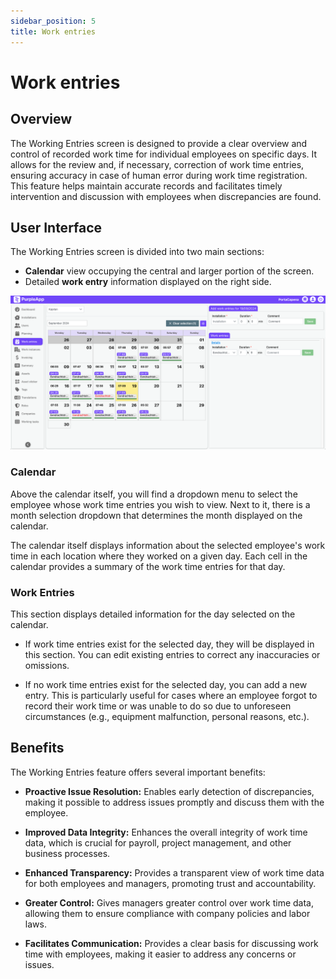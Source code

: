 ```yaml
---
sidebar_position: 5
title: Work entries
---
```


# Work entries

## Overview

The Working Entries screen is designed to provide a clear overview and control of recorded work time for individual employees on specific days. It allows for the review and, if necessary, correction of work time entries, ensuring accuracy in case of human error during work time registration. This feature helps maintain accurate records and facilitates timely intervention and discussion with employees when discrepancies are found.

## User Interface

The Working Entries screen is divided into two main sections:

- **Calendar** view occupying the central and larger portion of the screen.
- Detailed **work entry** information displayed on the right side.

![Working Entries Screen](./img/work_entries.png)

### Calendar

Above the calendar itself, you will find a dropdown menu to select the employee whose work time entries you wish to view. Next to it, there is a month selection dropdown that determines the month displayed on the calendar.

The calendar itself displays information about the selected employee's work time in each location where they worked on a given day. Each cell in the calendar provides a summary of the work time entries for that day.

### Work Entries

This section displays detailed information for the day selected on the calendar.

*   If work time entries exist for the selected day, they will be displayed in this section. You can edit existing entries to correct any inaccuracies or omissions.

*   If no work time entries exist for the selected day, you can add a new entry. This is particularly useful for cases where an employee forgot to record their work time or was unable to do so due to unforeseen circumstances (e.g., equipment malfunction, personal reasons, etc.).

## Benefits

The Working Entries feature offers several important benefits:

*   **Proactive Issue Resolution:** Enables early detection of discrepancies, making it possible to address issues promptly and discuss them with the employee.

*   **Improved Data Integrity:** Enhances the overall integrity of work time data, which is crucial for payroll, project management, and other business processes.

*   **Enhanced Transparency:** Provides a transparent view of work time data for both employees and managers, promoting trust and accountability.

*   **Greater Control:** Gives managers greater control over work time data, allowing them to ensure compliance with company policies and labor laws.

*   **Facilitates Communication:** Provides a clear basis for discussing work time with employees, making it easier to address any concerns or issues.
